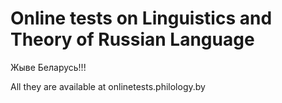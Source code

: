 # Online tests on Linguistics and Theory of Russian Language

Жыве Беларусь!!!

All they are available at onlinetests.philology.by